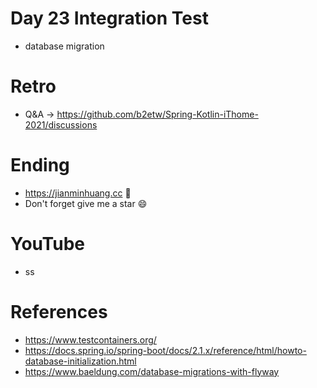 # Day 23 Integration Test
* database migration

# Retro
* Q&A -> https://github.com/b2etw/Spring-Kotlin-iThome-2021/discussions

# Ending
* https://jianminhuang.cc 🌈
* Don't forget give me a star 😄

# YouTube
* ss

# References
* https://www.testcontainers.org/
* https://docs.spring.io/spring-boot/docs/2.1.x/reference/html/howto-database-initialization.html
* https://www.baeldung.com/database-migrations-with-flyway

